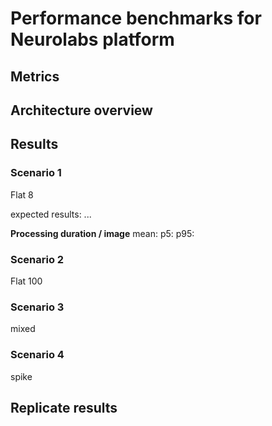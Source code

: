 # Performance benchmarks for Neurolabs platform


## Metrics


## Architecture overview


## Results

### Scenario 1
Flat 8

expected results: ...

**Processing duration / image**
mean:
p5:
p95:


### Scenario 2
Flat 100

### Scenario 3
mixed

### Scenario 4
spike

## Replicate results
